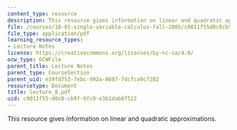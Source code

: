 ```yaml
---
content_type: resource
description: This resource gives information on linear and quadratic approximations.
file: /courses/18-01-single-variable-calculus-fall-2005/c9011f55d0c8cb9f9fc9e3b1dab8f522_lecture_8.pdf
file_type: application/pdf
learning_resource_types:
- Lecture Notes
license: https://creativecommons.org/licenses/by-nc-sa/4.0/
ocw_type: OCWFile
parent_title: Lecture Notes
parent_type: CourseSection
parent_uid: e39fd753-7ebc-992a-0607-7dcfca9c7202
resourcetype: Document
title: lecture_8.pdf
uid: c9011f55-d0c8-cb9f-9fc9-e3b1dab8f522
---
```

This resource gives information on linear and quadratic approximations.